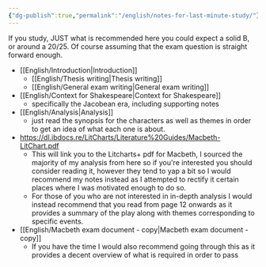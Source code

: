 ```yaml
---
{"dg-publish":true,"permalink":"/english/notes-for-last-minute-study/"}
---
```


If you study, JUST what is recommended here you could expect a solid B, or around a 20/25. Of course assuming that the exam question is straight forward enough.
- [[English/Introduction\|Introduction]]
	- [[English/Thesis writing\|Thesis writing]]
	- [[English/General exam writing\|General exam writing]]
- [[English/Context for Shakespeare\|Context for Shakespeare]]
	- specifically the Jacobean era, including supporting notes
- [[English/Analysis\|Analysis]]
	- just read the synopsis for the characters as well as themes in order to get an idea of what each one is about.
- https://dl.ibdocs.re/LitCharts/Literature%20Guides/Macbeth-LitChart.pdf
	- This will link you to the Litcharts+ pdf for Macbeth, I sourced the majority of my analysis from here so if you're interested you should consider reading it, however they tend to yap a bit so I would recommend my notes instead as I attempted to rectify it certain places where I was motivated enough to do so.
	- For those of you who are not interested in in-depth analysis I would instead recommend that you read from page 12 onwards as it provides a summary of the play along with themes corresponding to specific events.
- [[English/Macbeth exam document - copy\|Macbeth exam document - copy]]
	- If you have the time I would also recommend going through this as it provides a decent overview of what is required in order to pass
